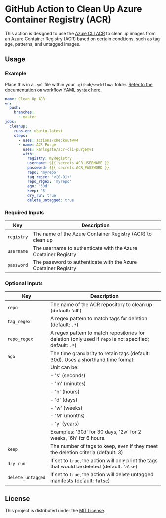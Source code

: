 # GitHub Action to Clean Up Azure Container Registry (ACR)

This action is designed to use the [Azure CLI ACR](https://docs.microsoft.com/en-us/cli/azure/acr) to clean up images from an Azure Container Registry (ACR) based on certain conditions, such as tag age, patterns, and untagged images.

## Usage

### Example

Place this in a `.yml` file within your `.github/workflows` folder. [Refer to the documentation on workflow YAML syntax here.](https://help.github.com/en/articles/workflow-syntax-for-github-actions)

```yaml
name: Clean Up ACR
on:
  push:
    branches:
      - master
jobs:
  cleanup:
    runs-on: ubuntu-latest
    steps:
      - uses: actions/checkout@v4
      - name: ACR Purge
        uses: karlsgate/acr-cli-purge@v1
        with:
          registry: myRegistry
          username: ${{ secrets.ACR_USERNAME }}
          password: ${{ secrets.ACR_PASSWORD }}
          repo: 'myrepo'
          tag_regex: 'v[0-9]+'
          repo_regex: 'myrepo'
          ago: '30d'
          keep: '5'
          dry_run: true
          delete_untagged: true
```

### Required Inputs

| Key             | Description                                                                    |
|-----------------|--------------------------------------------------------------------------------|
| `registry`      | The name of the Azure Container Registry (ACR) to clean up                      |
| `username`      | The username to authenticate with the Azure Container Registry                  |
| `password`      | The password to authenticate with the Azure Container Registry                  |

### Optional Inputs

| Key               | Description                                                                                                  |
|-------------------|--------------------------------------------------------------------------------------------------------------|
| `repo`            | The name of the ACR repository to clean up (default: 'all')                                                  |
| `tag_regex`       | A regex pattern to match tags for deletion (default: `.*`)                                                   |
| `repo_regex`      | A regex pattern to match repositories for deletion (only used if `repo` is not specified; default: `.*`)     |
| `ago`             | The time granularity to retain tags (default: 30d). Uses a shorthand time format: <number><unit>             |
|                   | Unit can be:                                                                                                 |
|                   | - 's' (seconds)                                                                                              |
|                   | - 'm' (minutes)                                                                                              |
|                   | - 'h' (hours)                                                                                                |
|                   | - 'd' (days)                                                                                                 |
|                   | - 'w' (weeks)                                                                                                |
|                   | - 'M' (months)                                                                                               |
|                   | - 'y' (years)                                                                                                |
|                   | Examples: '30d' for 30 days, '2w' for 2 weeks, '6h' for 6 hours.                                             |
| `keep`            | The number of tags to keep, even if they meet the deletion criteria (default: 3)                             |
| `dry_run`         | If set to `true`, the action will only print the tags that would be deleted (default: `false`)               |
| `delete_untagged` | If set to `true`, the action will delete untagged manifests (default: `false`)                               |

## License

This project is distributed under the [MIT License](LICENSE).

